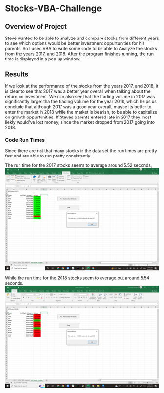 # Stocks-VBA-Challenge
## Overview of Project 

  Steve wanted to be able to analyze and compare stocks from different years to see which options would be better investment oppurtunities for his parents. So I used VBA to write some code to be able to Analyze the stocks from the years 2017, and 2018. After the program finishes running, the run time is displayed in a pop up window. 

## Results 

  If we look at the performance of the stocks from the years 2017, and 2018, it is clear to see that 2017 was a better year overall when talking about the return on investment. We can also see that the trading volume in 2017 was significantly larger tha the trading volume for the year 2018, which helps us conclude that although 2017 was a good year overall, maybe its better to enter the market in 2018 while the market is bearish, to be able to capitalize on growth oppurtunities. If Steves parents entered late in 2017 they most liekly would've lost money, since the market dropped from 2017 going into 2018. 
  
### Code Run Times

  Since there are not that many stocks in the data set the run times are pretty fast and are able to run pretty consistantly. 
  
  The run time for the 2017 stocks seems to average around 5.52 seconds, 
 ![Run Time](https://github.com/lrngdtascinc/Stocks-VBA-Challenge/blob/27c3cfb40f1cf57f5bbe87d4d8c144aace5e20b0/VBA_Challenge_2017.png.png) 
  
  While the run time for the 2018 stocks seem to average out around 5.54 seconds.
  ![Run Time 2](https://github.com/lrngdtascinc/Stocks-VBA-Challenge/blob/813137fe652f859d030cd81afbe003404cf24254/VBA_Challenge_2018.png.png)
